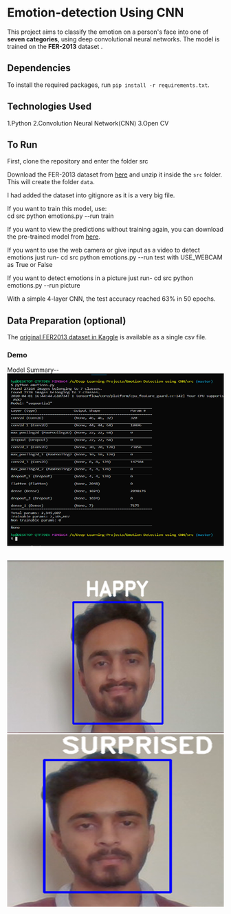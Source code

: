 # Emotion-detection Using CNN

This project aims to classify the emotion on a person's face into one of **seven categories**, using deep convolutional neural networks.
The model is trained on the **FER-2013** dataset .
## Dependencies

To install the required packages, run `pip install -r requirements.txt`.

## Technologies Used

1.Python
2.Convolution Neural Network(CNN)
3.Open CV

## To Run

First, clone the repository and enter the folder src

Download the FER-2013 dataset from [here](https://drive.google.com/file/d/1X60B-uR3NtqPd4oosdotpbDgy8KOfUdr/view?usp=sharing) and unzip it inside the `src` folder. This will create the folder `data`.

I had added the dataset into gitignore as it is a very big file.

If you want to train this model, use:  
cd src
python emotions.py --run train


If you want to view the predictions without training again, you can download the pre-trained model from [here](https://drive.google.com/file/d/1FUn0XNOzf-nQV7QjbBPA6-8GLoHNNgv-/view?usp=sharing).

If you want to use the web camera or give input as a video to detect emotions just run-
cd src
python emotions.py --run test
with USE_WEBCAM as True or False

If you want to detect emotions in a picture just run-
cd src
python emotions.py --run picture

With a simple 4-layer CNN, the test accuracy reached 63% in 50 epochs.

 
## Data Preparation (optional)

The [original FER2013 dataset in Kaggle](https://www.kaggle.com/deadskull7/fer2013) is available as a single csv file.

### Demo

Model Summary--
<img src="images/summary.PNG" width=700 height=400>
<br><br>

<img src ="images/happy.PNG"  width=700 height=400>
<br>
<img src="images/surprised.PNG" width=700 height=400>
<br>



